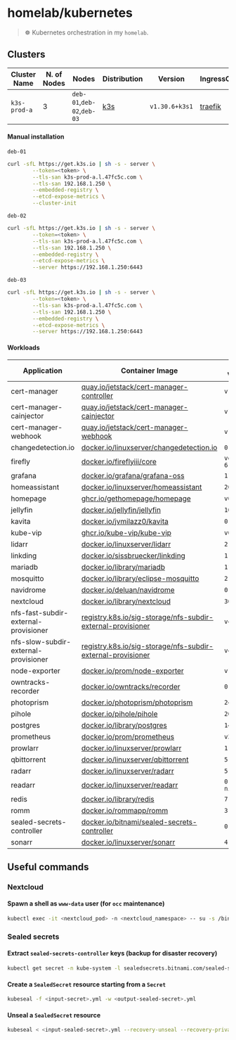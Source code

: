 # homelab/kubernetes

> ☸️ Kubernetes orchestration in my `homelab`.

## Clusters

| Cluster Name | N. of Nodes | Nodes | Distribution | Version | IngressController |
| ------------ | ----------- | ----- | ------------ | ------- | ----------------- |
| `k3s-prod-a` | 3 | `deb-01`,`deb-02`,`deb-03` | [k3s](https://k3s.io/) | `v1.30.6+k3s1` | [traefik](https://doc.traefik.io/traefik) |

#### Manual installation

`deb-01`
```sh
curl -sfL https://get.k3s.io | sh -s - server \
        --token=<token> \
        --tls-san k3s-prod-a.l.47fc5c.com \
        --tls-san 192.168.1.250 \
        --embedded-registry \
        --etcd-expose-metrics \
        --cluster-init
```

`deb-02`
```sh
curl -sfL https://get.k3s.io | sh -s - server \
        --token=<token> \
        --tls-san k3s-prod-a.l.47fc5c.com \
        --tls-san 192.168.1.250 \
        --embedded-registry \
        --etcd-expose-metrics \
        --server https://192.168.1.250:6443
```

`deb-03`
```sh
curl -sfL https://get.k3s.io | sh -s - server \
        --token=<token> \
        --tls-san k3s-prod-a.l.47fc5c.com \
        --tls-san 192.168.1.250 \
        --embedded-registry \
        --etcd-expose-metrics \
        --server https://192.168.1.250:6443
```

#### Workloads

| Application | Container Image | Image Version | Manifest Digest (SHA256) |
| ----------- | --------------- | ------------- | ------------------- |
| cert-manager | [quay.io/jetstack/cert-manager-controller](https://quay.io/jetstack/cert-manager-controller) | `v1.16.2` | `de97c3767802e33d3096ad9b276598ceee3ed92a0c67907221581b36c8ad055f` |
| cert-manager-cainjector | [quay.io/jetstack/cert-manager-cainjector](https://quay.io/jetstack/cert-manager-cainjector) | `v1.16.2` | `0a1f62ea3390a73239c0b4214e0ada1fb89c52d30677aebcdc3ca54508996511` |
| cert-manager-webhook | [quay.io/jetstack/cert-manager-webhook](https://quay.io/jetstack/cert-manager-webhook) | `v1.16.2` | `25d87dff68f00587a3e76a1e5d530d40b6f0f7872e6d634db01a593047849109` |
| changedetection.io | [docker.io/linuxserver/changedetection.io](https://hub.docker.com/r/linuxserver/changedetection.io) | `0.48.05` | `9b6a05a7ae2896a746ad9b55a56918b242d1768293c3cdbbdf7d179620514c88` |
| firefly | [docker.io/fireflyiii/core](https://hub.docker.com/r/fireflyiii/core) | `version-6.1.21` | `68b79eeb4d54060d715f4c3ea1f6e11e633b3446f6cf705034320ed1b9bea935` |
| grafana | [docker.io/grafana/grafana-oss](https://hub.docker.com/r/grafana/grafana-oss) | `11.2.2` | `bc4bf0f6981764044ec565fac1c85c53d947be3a9bd2300824a243e87412cce4` |
| homeassistant | [docker.io/linuxserver/homeassistant](https://hub.docker.com/r/linuxserver/homeassistant) | `2024.10.2` | `b8997c5e7989f9cd8a59ffadb9dadd724373b763d8ddc1c80ef618e0e4601eb4` |
| homepage | [ghcr.io/gethomepage/homepage](https://github.com/gethomepage/homepage/pkgs/container/homepage) | `v0.9.11` | `bc737801896bb823f67135d16ae7be2b94a95da5c67243162196a2a0ea8ea281` |
| jellyfin | [docker.io/jellyfin/jellyfin](https://hub.docker.com/r/jellyfin/jellyfin) | `10.9.11` | `efc2f4ebef76f0e8d3ea49c87b4c61c7d8847e496dc1fd5a91ce6652e33c116f` |
| kavita | [docker.io/jvmilazz0/kavita](https://hub.docker.com/r/jvmilazz0/kavita) | `0.8.4` | `7f4d5de5f9a5a842a83324429d59730b761dca422b8aa2caf28155aa42996421` |
| kube-vip | [ghcr.io/kube-vip/kube-vip](https://github.com/kube-vip/kube-vip/pkgs/container/kube-vip) | `v0.8.7` | `-` |
| lidarr | [docker.io/linuxserver/lidarr](https://hub.docker.com/r/linuxserver/lidarr) | `2.7.1` | `46b8237b38950dcad3dc24ca5f5aaa68359c78e024ccc792192263004173a86a` |
| linkding | [docker.io/sissbruecker/linkding](https://hub.docker.com/r/sissbruecker/linkding) | `1.36.0` | `019a5d00596ed762f0001ebcc6a0aa2263dbf8a01ec0f3ae5add24cb68caea8b` |
| mariadb | [docker.io/library/mariadb](https://hub.docker.com/_/mariadb) | `11.5.2` | `6683de3c6fc21fb7edcd4d3abcfc591329faeec3fc933fbc4260a2db7a60fed5` |
| mosquitto | [docker.io/library/eclipse-mosquitto](https://hub.docker.com/_/eclipse-mosquitto) | `2.0.20` | `c16ebb350bd1509a33ee09edb5bafe4579fe53ae189b756362701bfdc2c0f931` |
| navidrome | [docker.io/deluan/navidrome](https://hub.docker.com/r/deluan/navidrome) | `0.53.3` | `6b9e2f5fb7f03dbc116d86ad5fc614c312b326e46638c0438bb14c91a0a49b59` |
| nextcloud | [docker.io/library/nextcloud](https://hub.docker.com/_/nextcloud) | `30.0.0` | `c293951861b5036eb8ec48a14584348fc6699e2e718d785ae8f7551f3befe5d2` |
| nfs-fast-subdir-external-provisioner | [registry.k8s.io/sig-storage/nfs-subdir-external-provisioner](registry.k8s.io/sig-storage/nfs-subdir-external-provisioner) | `v4.0.2` | `374f80dde8bbd498b1083348dd076b8d8d9f9b35386a793f102d5deebe593626` |
| nfs-slow-subdir-external-provisioner | [registry.k8s.io/sig-storage/nfs-subdir-external-provisioner](registry.k8s.io/sig-storage/nfs-subdir-external-provisioner) | `v4.0.2` | `374f80dde8bbd498b1083348dd076b8d8d9f9b35386a793f102d5deebe593626` |
| node-exporter | [docker.io/prom/node-exporter](https://hub.docker.com/r/prom/node-exporter) | `v1.8.2` | `065914c03336590ebed517e7df38520f0efb44465fde4123c3f6b7328f5a9396` |
| owntracks-recorder | [docker.io/owntracks/recorder](https://hub.docker.com/r/owntracks/recorder) | `0.9.9` | `35d717a7cd18f9c41c01404a809f3e722c828bc6137d4c06c2f15f4046fa7a44` |
| photoprism | [docker.io/photoprism/photoprism](https://hub.docker.com/r/photoprism/photoprism) | `240915` | `32da029428be9335889ab13f03ea839201af49c2a1699c8f7c4de5b5911e2e1a` |
| pihole | [docker.io/pihole/pihole](https://hub.docker.com/r/pihole/pihole) | `2024.07.0` | `e53305e9e00d7ac283763ca9f323cc95a47d0113a1e02eb9c6849f309d6202dd` |
| postgres | [docker.io/library/postgres](https://hub.docker.com/_/postgres) | `14.15` | `f104f501cd403abdc56cd17fab81fad0b15754e8dce818e20300a17a3628700f` |
| prometheus | [docker.io/prom/prometheus](https://hub.docker.com/r/prom/prometheus) | `v2.54.1` | `69961df6ffa67598048a31aa2822d61f3c93b91d7db24e44d9bb03f99d520da9` |
| prowlarr | [docker.io/linuxserver/prowlarr](https://hub.docker.com/r/linuxserver/prowlarr) | `1.25.4` | `e6d760f17399cd40093ed7e40af7160bc638e6a9690a9c8d024699b5129c1aaa` |
| qbittorrent | [docker.io/linuxserver/qbittorrent](https://hub.docker.com/r/linuxserver/qbittorrent) | `5.0.0` | `758c19794b7da7f6c39d9d35d4b07693dac41e0f727b7622fce116ee79375e5c` |
| radarr | [docker.io/linuxserver/radarr](https://hub.docker.com/r/linuxserver/radarr) | `5.15.1` | `8144ce04ec85cc838f3a4a5ca944947095b7df11db0a3e34074d0c8505861f83` |
| readarr | [docker.io/linuxserver/readarr](https://hub.docker.com/r/linuxserver/readarr) | `0.4.4-nightly` | `c97e38836da9e8b28f40e2d529f4b336b5187dbd7032ff5d0d58e5fe578e82f7` |
| redis | [docker.io/library/redis](https://hub.docker.com/_/redis) | `7.4.1` | `126cc4da63a39000ce527ae644b880d26608d27d8b7d35b3ee37670f5ee55eea` |
| romm | [docker.io/rommapp/romm](https://hub.docker.com/r/rommapp/romm) | `3.6.0` | `c51f96b2ccb155b213fa9b7ebee6a39801e451c9b172291c3e70af8a30d37789` |
| sealed-secrets-controller | [docker.io/bitnami/sealed-secrets-controller](https://hub.docker.com/r/bitnami/sealed-secrets-controller) | `0.27.1` | `18024029150211e677b79d1ed61cc2e6ac7b2cf2479a76fd5a98bb38d29ed06c` |
| sonarr | [docker.io/linuxserver/sonarr](https://hub.docker.com/r/linuxserver/sonarr) | `4.0.10` | `d5a4e51ac29de5d896ec739cb727f3d80cac16d821315c7f2302a3e69832d9ca` |

## Useful commands

### Nextcloud

#### Spawn a shell as `www-data` user (for `occ` maintenance)

```sh
kubectl exec -it <nextcloud_pod> -n <nextcloud_namespace> -- su -s /bin/bash - www-data
```

### Sealed secrets

#### Extract `sealed-secrets-controller` keys (backup for disaster recovery)

```sh
kubectl get secret -n kube-system -l sealedsecrets.bitnami.com/sealed-secrets-key -o yaml > sealed-secrets-controller.key
```

#### Create a `SealedSecret` resource starting from a `Secret`

```sh
kubeseal -f <input-secret>.yml -w <output-sealed-secret>.yml
```

#### Unseal a `SealedSecret` resource

```sh
kubeseal < <input-sealed-secret>.yml --recovery-unseal --recovery-private-key <sealed-secrets-controller-secret-key>.key -o yaml > <output-secret>.yml
```
